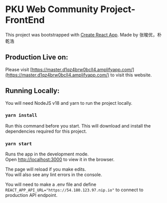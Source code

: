 # PKU Web Community Project- FrontEnd

This project was bootstrapped with [Create React App](https://github.com/facebook/create-react-app). Made by 张晙优，朴乾浩

## Production Live on:

Please visit [https://master.d1qz4brw0bcll4.amplifyapp.com/](https://master.d1qz4brw0bcll4.amplifyapp.com/) to visit this website.

## Running Locally:
You will need NodeJS v18 and yarn to run the project locally.

### `yarn install`
Run this command before you start. This will download and install the dependencies required for this project.

### `yarn start`

Runs the app in the development mode.\
Open [http://localhost:3000](http://localhost:3000) to view it in the browser.

The page will reload if you make edits.\
You will also see any lint errors in the console.

You will need to make a .env file and define ```REACT_APP_API_URL="https://54.180.123.97.nip.io"``` to connect to production API endpoint.
